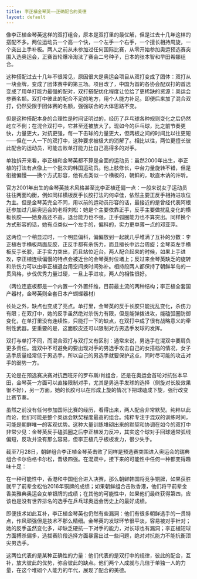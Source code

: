 ```yaml
---
title: 李正植金琴英——正确配合的美德
layout: default
---
```


像李正植金琴英这样的双打组合，原本是双打里的最优解，但是过去十几年这样的搭配不多。两位运动员一个高一个快，一个左手一个右手，一个擅长相持周旋，一个突出上手补板。两人之前从未参加过任何国际比赛，从零开始参加奥运预选赛突围入选奥运会，正赛首轮爆冷淘汰了赛会二号种子，日本的张本智和早田希娜组合。

这种搭配过去十几年不很常见，原因很大是奥运会项目从双打变成了团体：双打从一块金牌，变成了团体赛中的第三场。项目改了，中国为首的各协会配双打的首选变成了用单打能力最强的配对，双打搭配优化程度让位给了更稀缺的资源：奥运会参赛名额。双打中彼此的配合不足的地方，用个人能力补足。即便后来加了混合双打，仍然受限于团体赛的名额，强强联合的大体思路不变。

但是这种搭配本身的合理性是时间证明过的，经历了乒乓球各种规则变化之后仍然屹立不倒；在混合双打中，它甚至还被放大了。现如今的乒乓球，比之前节奏更快，力量更大，对抗更强，每一下击球的力量更大，但两板之间的时间比以往更短——但在一人一下的双打中，这种要求被极大的消解了。相比以往，两位更擅长彼此配合的运动员，可能击败单打能力比自己高得多的对手。

单独拆开来看，李正植和金琴英都不算是全面的运动员：虽然2000年出生，李正植的打法有点像上一个批次的韩国运动员。他上肢修长，中台力量旋转不错，但是衔接偏慢——换个方式形容，他有点类似一个横板的，朝鲜的，耿直木讷的许昕。

官方2001年出生的金琴英技术风格甚至比李正植还偏一点：一般来说女子运动员往往两面均衡，例如同样横板反手长胶打法的何卓佳，依然主要正反手相持进攻位为主。但是金琴英完全不同，用以前的运动员形容的话，最接近的是曾经代表阿根廷参加过几届奥运会的老将刘松：她是个主要依靠正手，反手主要做扰乱变化的横板长胶——她身高还不高，退台能力也不强，正手弧圈能力也不算突出。同样换个方式形容的话，她有点类似一个左手的，偏科的，实力更单薄一点的邓亚萍。

这两位一个稍显过时，一个明显偏科，偏偏放到一起就几乎堆满了互补的分数：李正植右手横板两面反胶，正反手都有杀伤力，而且擅长中远台周旋；金琴英左手横板反手长胶，正手实力突出，而且站位近台。两人配合起来的时候，如果上手进攻，李正植连续偏慢的特点会被近台的金琴英封位堵上；反过来金琴英缺乏的旋转和杀伤力可以由李正植退台用空间换时间弥补。相持段两人都保持了朝鲜半岛的一贯风格，步伐优秀力量过硬，一旦上手进攻，两人的相性很好。

（两位连底板都是一个内置一个外置纤维，目前最主流的两种结构；李正植全套国产器材，金琴英则全套日本产蝴蝶器材）

长处之外，缺点也变成了亮点。单打里，金琴英的反手长胶只能扰乱变化，杀伤力有限；在双打中，她的反手虽然绝对杀伤力有限，但是能弹拨进攻，能磕弧圈防御变化，在单打里没有连续性，只能打一下的缺点，在双打中成了很有战略意义的牵制性武器。更重要的是，这面胶皮还可以限制对方男选手发球的发挥。

双打与单打不同，而混合双打与双打又有区别：通常来说，男选手在混双中要肩负更多责任。混双中不可避免的要出现对手的男选手攻击自己的女搭档的情况，女子选手质量经常低于男选手，所以自己的男选手就要保护这点，同时尽可能的攻击对手的弱势一方。

无论是在预选赛决赛对抗西班牙的罗布斯/肖组合，还是在奥运会首轮对抗张本早田，金琴英一方面可以直接限制对手，尤其是男选手发球的选择（侧旋对长胶效果很不好），另一方面，她的长胶可以在形成上旋的情况下把球磕成下旋，强行改变比赛节奏。

虽然之前没有任何参加国际比赛的经历，看得出来，两人配合非常默契。纯粹以此而论，他们可能是整个奥运会默契程度最高的组合。纯粹专注于混双的训练时间，可能是朝鲜唯一的客观优势。这种大量训练堆砌出来的默契和协调在如今的双打中非常少见：金琴英反手磕弧圈之后李正植发力反冲，其实这个球对手回球通常弧线偏短，反攻并没有那么容易，但李正植几乎板板发力，很少失手。

截至7月28日，朝鲜组合李正植金琴英击败了同样是预选赛突围进入奥运会的瑞典组合卡尔伯格卡尔松，晋级四强。在混双中，接下来的可能性中任何一种都变得趣味十足：

在一种可能性中，香港和中国组合进入决赛，那么朝鲜韩国将竞争铜牌，如果获胜就平了前辈金松怡2016年铜牌的成绩；如果朝鲜组合击败香港，他们将平前辈金香美雅典奥运会女单银牌的成绩；在其他的可能性中，如果他们最终获得第四，应该也是没有世界排名的选手在乒乓球奥运会历史上的最好成绩。

即便技术如此互补，李正植金琴英也仍然有些漏洞：他们有很多朝鲜选手的一贯特点，作风顽强但是技术不那么精细。金琴英的发球环节很平淡，容易被对手针对；她的反手虽然变化多，却缺乏硬抗一下对手的能力，对长球也有漏洞；李正植短球方面搏杀偏多，选拔赛阶段选择方面暴露出过一些问题，绝对对抗能力不能抗衡顶尖男选手。

这两位代表的是某种正确性的力量：他们代表的是双打中的规律，彼此的配合，互补，放大彼此的优势，弥合彼此的缺点。他们两个人成就与几倍于单独一人的力量，在这个堆砌个人能力的年代，展现了配合的美德。